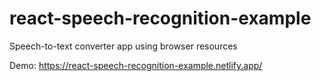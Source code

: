 # react-speech-recognition-example

Speech-to-text converter app using browser resources

Demo: https://react-speech-recognition-example.netlify.app/
